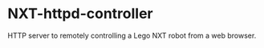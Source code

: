 NXT-httpd-controller
====================

HTTP server to remotely controlling a Lego NXT robot from a web browser.
